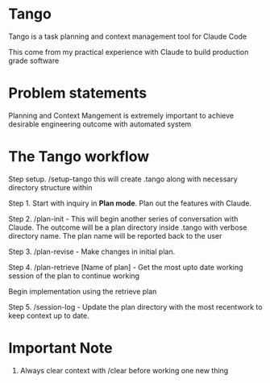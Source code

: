 # Tango
Tango is a task planning and context management tool for Claude Code

This come from my practical experience with Claude to build production grade software

# Problem statements
Planning and Context Mangement is extremely important to achieve desirable engineering outcome with automated system

# The Tango workflow 

  Step setup. /setup-tango this will create .tango along with necessary directory structure within
  
  Step 1. Start with inquiry in **Plan mode**. Plan out the features with Claude.
  
  Step 2. /plan-init - This will begin another series of conversation with Claude. The outcome will be a plan directory inside .tango with verbose directory name. The plan name will be reported back to the user
  
  Step 3. /plan-revise - Make changes in initial plan.
  
  Step 4. /plan-retrieve [Name of plan] - Get the most upto date working session of the plan to continue working
  
  Begin implementation using the retrieve plan
  
  Step 5. /session-log - Update the plan directory with the most recentwork to keep context up to date.

# Important Note 
1. Always clear context with /clear before working one new thing

